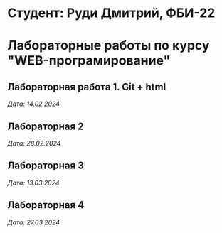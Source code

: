 # Студент: Руди Дмитрий, ФБИ-22

# Лабораторные работы по курсу "WEB-програмирование"

## Лабораторная работа 1. Git + html

*Дата: 14.02.2024*

## Лабораторная 2
*Дата: 28.02.2024*


## Лабораторная 3
*Дата: 13.03.2024*

## Лабораторная 4
*Дата: 27.03.2024*